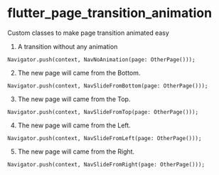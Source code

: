 # flutter_page_transition_animation

Custom classes to make page transition animated easy

1. A transition without any animation
```
Navigator.push(context, NavNoAnimation(page: OtherPage()));
```

2. The new page will came from the Bottom.
```
Navigator.push(context, NavSlideFromBottom(page: OtherPage()));
```

3. The new page will came from the Top.
```
Navigator.push(context, NavSlideFromTop(page: OtherPage()));
```

4. The new page will came from the Left.
```
Navigator.push(context, NavSlideFromLeft(page: OtherPage()));
```

5. The new page will came from the Right.
```
Navigator.push(context, NavSlideFromRight(page: OtherPage()));
```
